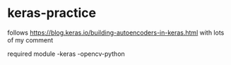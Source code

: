# keras-practice

follows https://blog.keras.io/building-autoencoders-in-keras.html with lots of my comment

required module
-keras
-opencv-python